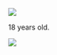 ![](https://komarev.com/ghpvc/?username=yaorijuana&color=000000&label=witnesses&base=1000) 

18 years old.

![](https://71781816.carrd.co/assets/images/image11.jpg?v=cb657133)
